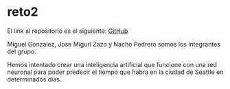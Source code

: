 # reto2

El link al repositorio es el siguiente: [ GitHub](https://github.com/jzazooro/reto2.git)


Miguel Gonzalez, Jose Migurl Zazo y Nacho Pedrero somos los integrantes del grupo.

Hemos intentado crear una inteligencia artificial que funcione con una red neuronal para poder predecir el tiempo que habra en la ciudad de Seattle en determinados dias.

